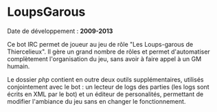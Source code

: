 LoupsGarous
===========

Date de développement : **2009-2013**

Ce bot IRC permet de joueur au jeu de rôle "Les Loups-garous de Thiercelieux". Il gère un grand nombre de rôles et permet d'automatiser complètement l'organisation du jeu, sans avoir à faire appel à un GM humain.

Le dossier *php* contient en outre deux outils supplémentaires, utilisés conjointement avec le bot : un lecteur de logs des parties (les logs sont écrits en XML par le bot) et un éditeur de personalités, permettant de modifier l'ambiance du jeu sans en changer le fonctionnement.